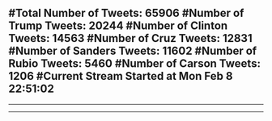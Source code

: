 #Total Number of Tweets: 65906 
#Number of Trump Tweets: 20244
#Number of Clinton Tweets: 14563
#Number of Cruz Tweets: 12831
#Number of Sanders Tweets: 11602
#Number of Rubio Tweets: 5460
#Number of Carson Tweets: 1206
#Current Stream Started at Mon Feb  8 22:51:02
---
---
---
